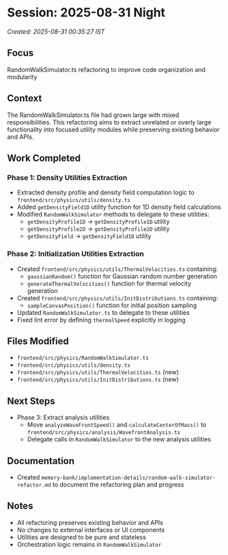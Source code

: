 # Session: 2025-08-31 Night

_Created: 2025-08-31 00:35:27 IST_

## Focus

RandomWalkSimulator.ts refactoring to improve code organization and modularity

## Context

The RandomWalkSimulator.ts file had grown large with mixed responsibilities. This refactoring aims to extract unrelated or overly large functionality into focused utility modules while preserving existing behavior and APIs.

## Work Completed

### Phase 1: Density Utilities Extraction

- Extracted density profile and density field computation logic to `frontend/src/physics/utils/density.ts`
- Added `getDensityField1D` utility function for 1D density field calculations
- Modified `RandomWalkSimulator` methods to delegate to these utilities:
  - `getDensityProfile1D` → `getDensityProfile1D` utility
  - `getDensityProfile2D` → `getDensityProfile2D` utility
  - `getDensityField` → `getDensityField1D` utility

### Phase 2: Initialization Utilities Extraction

- Created `frontend/src/physics/utils/ThermalVelocities.ts` containing:
  - `gaussianRandom()` function for Gaussian random number generation
  - `generateThermalVelocities()` function for thermal velocity generation
- Created `frontend/src/physics/utils/InitDistributions.ts` containing:
  - `sampleCanvasPosition()` function for initial position sampling
- Updated `RandomWalkSimulator.ts` to delegate to these utilities
- Fixed lint error by defining `thermalSpeed` explicitly in logging

## Files Modified

- `frontend/src/physics/RandomWalkSimulator.ts`
- `frontend/src/physics/utils/density.ts`
- `frontend/src/physics/utils/ThermalVelocities.ts` (new)
- `frontend/src/physics/utils/InitDistributions.ts` (new)

## Next Steps

- Phase 3: Extract analysis utilities
  - Move `analyzeWaveFrontSpeed()` and `calculateCenterOfMass()` to `frontend/src/physics/analysis/WavefrontAnalysis.ts`
  - Delegate calls in `RandomWalkSimulator` to the new analysis utilities

## Documentation

- Created `memory-bank/implementation-details/random-walk-simulator-refactor.md` to document the refactoring plan and progress

## Notes

- All refactoring preserves existing behavior and APIs
- No changes to external interfaces or UI components
- Utilities are designed to be pure and stateless
- Orchestration logic remains in `RandomWalkSimulator`